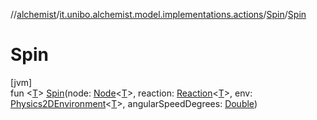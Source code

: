 //[alchemist](../../../index.md)/[it.unibo.alchemist.model.implementations.actions](../index.md)/[Spin](index.md)/[Spin](-spin.md)

# Spin

[jvm]\
fun <[T](index.md)> [Spin](-spin.md)(node: [Node](../../it.unibo.alchemist.model.interfaces/-node/index.md)<[T](index.md)>, reaction: [Reaction](../../it.unibo.alchemist.model.interfaces/-reaction/index.md)<[T](index.md)>, env: [Physics2DEnvironment](../../it.unibo.alchemist.model.interfaces.environments/-physics2-d-environment/index.md)<[T](index.md)>, angularSpeedDegrees: [Double](https://kotlinlang.org/api/latest/jvm/stdlib/kotlin/-double/index.html))
